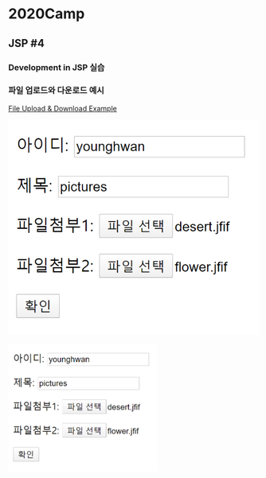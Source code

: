 # 2020Camp

## JSP #4
### Development in JSP 실습

### 파일 업로드와 다운로드 예시
[File Upload & Download Example](https://github.com/Younghwan-Lee/2020Camp/tree/master/jspProject4/WebContent/FileLoad)

![index](https://github.com/Younghwan-Lee/2020Camp/blob/master/jspProject4/WebContent/FileLoad/index.PNG)

<img src="https://github.com/Younghwan-Lee/2020Camp/blob/master/jspProject4/WebContent/FileLoad/index.PNG" align="left" height="258" width="300" >
